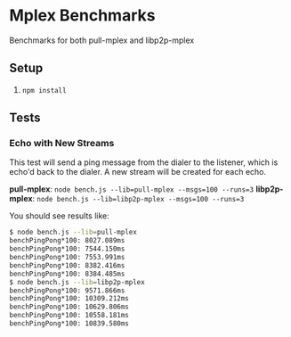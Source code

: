 Mplex Benchmarks
==========

Benchmarks for both pull-mplex and libp2p-mplex

## Setup

1. `npm install`

## Tests

### Echo with New Streams
This test will send a ping message from the dialer to the listener, which is echo'd back to the dialer.
A new stream will be created for each echo.

**pull-mplex**: `node bench.js --lib=pull-mplex --msgs=100 --runs=3`
**libp2p-mplex**: `node bench.js --lib=libp2p-mplex --msgs=100 --runs=3`

You should see results like:
```sh
$ node bench.js --lib=pull-mplex
benchPingPong*100: 8027.089ms
benchPingPong*100: 7544.150ms
benchPingPong*100: 7553.991ms
benchPingPong*100: 8382.416ms
benchPingPong*100: 8384.485ms
$ node bench.js --lib=libp2p-mplex
benchPingPong*100: 9571.866ms
benchPingPong*100: 10309.212ms
benchPingPong*100: 10629.806ms
benchPingPong*100: 10558.181ms
benchPingPong*100: 10839.580ms
```
